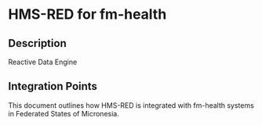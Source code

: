 # HMS-RED for fm-health

## Description

Reactive Data Engine

## Integration Points

This document outlines how HMS-RED is integrated with fm-health systems in Federated States of Micronesia.
